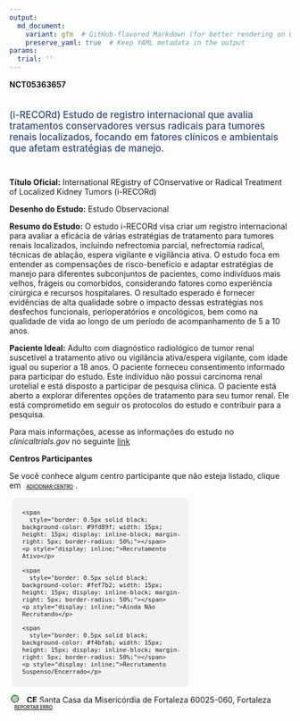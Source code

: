 ```yaml
---
output: 
  md_document:
    variant: gfm  # GitHub-flavored Markdown (for better rendering on GitHub)
    preserve_yaml: true  # Keep YAML metadata in the output
params:
  trial: ''
---
```


**NCT05363657**

<div style="padding: 5px 5px 5px 0px; font-size: 1.20em; font-weight: 500; color: #2E4A7F; text-align: left; margin-bottom: 20px">

(i-RECORd) Estudo de registro internacional que avalia tratamentos
conservadores versus radicais para tumores renais localizados, focando
em fatores clínicos e ambientais que afetam estratégias de manejo.

</div>

**Título Oficial:** International REgistry of COnservative or Radical
Treatment of Localized Kidney Tumors (i-RECORd)

**Desenho do Estudo:** Estudo Observacional

**Resumo do Estudo:** O estudo i-RECORd visa criar um registro
internacional para avaliar a eficácia de várias estratégias de
tratamento para tumores renais localizados, incluindo nefrectomia
parcial, nefrectomia radical, técnicas de ablação, espera vigilante e
vigilância ativa. O estudo foca em entender as compensações de
risco-benefício e adaptar estratégias de manejo para diferentes
subconjuntos de pacientes, como indivíduos mais velhos, frágeis ou
comorbidos, considerando fatores como experiência cirúrgica e recursos
hospitalares. O resultado esperado é fornecer evidências de alta
qualidade sobre o impacto dessas estratégias nos desfechos funcionais,
perioperatórios e oncológicos, bem como na qualidade de vida ao longo de
um período de acompanhamento de 5 a 10 anos.

**Paciente Ideal:** Adulto com diagnóstico radiológico de tumor renal
suscetível a tratamento ativo ou vigilância ativa/espera vigilante, com
idade igual ou superior a 18 anos. O paciente forneceu consentimento
informado para participar do estudo. Este indivíduo não possui carcinoma
renal urotelial e está disposto a participar de pesquisa clínica. O
paciente está aberto a explorar diferentes opções de tratamento para seu
tumor renal. Ele está comprometido em seguir os protocolos do estudo e
contribuir para a pesquisa.

Para mais informações, acesse as informações do estudo no
*clinicaltrials.gov* no seguinte
[link](https://clinicaltrials.gov/ct2/show/NCT05363657)

**Centros Participantes**

Se você conhece algum centro participante que não esteja listado, clique
em
<span style="color: #2E4A7F; margin-left: 2px; padding: 4px; background-color: #f3f2f1; border-radius: 8px; font-weight: 500; font-size: 0.6em"><a
href="https://flazar.shinyapps.io/formsapp?study_nct_id=NCT05363657&amp;location_id=N%2FA&amp;location_full_name=N%2FA&amp;form_type=Adicionar%20Centro"
target="_blank">ADICIONAR CENTRO</a></span>.

<div style="margin-bottom: 8px; margin-left: 5px; padding: 8px; max-width: 300px; background-color: #f3f2f1; border-radius: 8px; font-size: 0.9em">

<div style="margin-left: 10px;">

    <span 
      style="border: 0.5px solid black; background-color: #9fd89f; width: 15px; height: 15px; display: inline-block; margin-right: 5px; border-radius: 50%;"></span>
    <p style="display: inline;">Recrutamento Ativo</p>

</div>

<div style="margin-left: 10px;">

    <span 
      style="border: 0.5px solid black; background-color: #fef7b2; width: 15px; height: 15px; display: inline-block; margin-right: 5px; border-radius: 50%;"></span>
    <p style="display: inline;">Ainda Não Recrutando</p>

</div>

<div style="margin-left: 10px;">

    <span 
      style="border: 0.5px solid black; background-color: #f4bfab; width: 15px; height: 15px; display: inline-block; margin-right: 5px; border-radius: 50%;"></span>
    <p style="display: inline;">Recrutamento Suspenso/Encerrado</p>

</div>

</div>

<div style="margin: 3px;">

<span style="border: 0.5px solid black; display: inline-block; width: 12px; height: 12px; border-radius: 50%; margin-right: 10px; padding-bottom: 0px; background-color: #9fd89f;"></span>
<b>CE</b> Santa Casa da Misericórdia de Fortaleza 60025-060, Fortaleza
<span style="color: #2E4A7F; margin-left: 2px; padding: 4px; background-color: #f3f2f1; border-radius: 8px; font-weight: 500; font-size: 0.6em"><a
href="https://flazar.shinyapps.io/formsapp?study_nct_id=NCT05363657&amp;location_id=SANTACASADAMISERICORDIADEFORTALEZAFORTALEZA60025BRAZIL&amp;location_full_name=Santa%20Casa%20da%20Miseric%C3%B3rdia%20de%20Fortaleza%2C%2060025-060%2C%20Fortaleza&amp;form_type=Reportar%20Erro"
target="_blank">REPORTAR ERRO</a></span>

</div>
